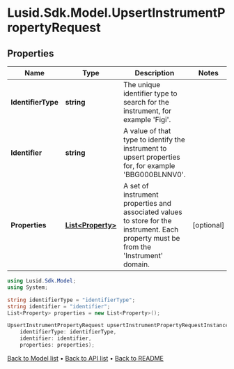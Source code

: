 # Lusid.Sdk.Model.UpsertInstrumentPropertyRequest

## Properties

Name | Type | Description | Notes
------------ | ------------- | ------------- | -------------
**IdentifierType** | **string** | The unique identifier type to search for the instrument, for example &#39;Figi&#39;. | 
**Identifier** | **string** | A value of that type to identify the instrument to upsert properties for, for example &#39;BBG000BLNNV0&#39;. | 
**Properties** | [**List&lt;Property&gt;**](Property.md) | A set of instrument properties and associated values to store for the instrument. Each property must be from the &#39;Instrument&#39; domain. | [optional] 

```csharp
using Lusid.Sdk.Model;
using System;

string identifierType = "identifierType";
string identifier = "identifier";
List<Property> properties = new List<Property>();

UpsertInstrumentPropertyRequest upsertInstrumentPropertyRequestInstance = new UpsertInstrumentPropertyRequest(
    identifierType: identifierType,
    identifier: identifier,
    properties: properties);
```

[Back to Model list](../README.md#documentation-for-models) &#8226; [Back to API list](../README.md#documentation-for-api-endpoints) &#8226; [Back to README](../README.md)
